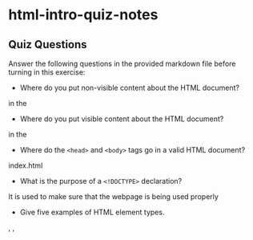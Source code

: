 # html-intro-quiz-notes

## Quiz Questions

Answer the following questions in the provided markdown file before turning in this exercise:

- Where do you put non-visible content about the HTML document?

in the <head>

- Where do you put visible content about the HTML document?

in the <body>

- Where do the `<head>` and `<body>` tags go in a valid HTML document?

index.html

- What is the purpose of a `<!DOCTYPE>` declaration?

It is used to make sure that the webpage is being used properly

- Give five examples of HTML element types.

<html>, <head>, <title>, <body>, <!DOCTYPE>

- What is the purpose of HTML attributes?

They contain additional info or functionality for elements

- Give an example of an HTML entity (escape character).

&amp;

## Notes

All student notes should be written here.

How to write `Code Examples` in markdown

for JS:

```js
const data = 'Howdy';
```

for HTML:

```html
<div>
  <p>This is text content</p>
</div>
```

for CSS:

```css
div {
  width: 100%;
}
```
